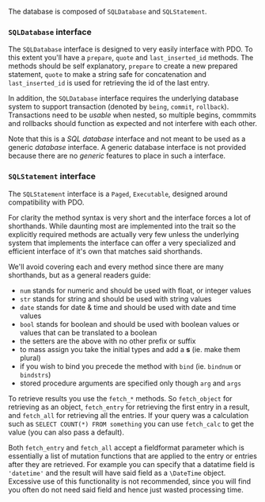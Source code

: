 The database is composed of `SQLDatabase` and `SQLStatement`.

### `SQLDatabase` interface

The `SQLDatabase` interface is designed to very easily interface with PDO. To
this extent you'll have a `prepare`, `quote` and `last_inserted_id` methods.
The methods should be self explanatory, `prepare` to create a new prepared
statement, `quote` to make a string safe for concatenation and
`last_inserted_id` is used for retrieving the id of the last entry.

In addition, the `SQLDatabase` interface requires the underlying database
system to support transaction (denoted by `being`, `commit`, `rollback`).
Transactions need to be *usable* when nested, so multiple begins, commmits and
rollbacks should function as expected and not interfere with each other.

Note that this is a *SQL database* interface and not meant to be used as a
generic *database* interface. A generic database interface is not provided
because there are no *generic* features to place in such a interface.

### `SQLStatement` interface

The `SQLStatement` interface is a `Paged`, `Executable`, designed around
compatibility with PDO.

For clarity the method syntax is very short and the interface forces a lot of
shorthands. While daunting most are implemented into the trait so the
explicitly required methods are actually very few unless the underlying system
that implements the interface can offer a very specialized and efficient
interface of it's own that matches said shorthands.

We'll avoid covering each and every method since there are many shorthands, but
as a general readers guide:

 - `num` stands for numeric and should be used with float, or integer values
 - `str` stands for string and should be used with string values
 - `date` stands for date & time and should be used with date and time values
 - `bool` stands for boolean and should be used with boolean values or values
   that can be translated to a boolean
 - the setters are the above with no other prefix or suffix
 - to mass assign you take the initial types and add a **s** (ie. make them
   plural)
 - if you wish to bind you precede the method with `bind` (ie. `bindnum` or
   `bindstrs`)
 - stored procedure arguments are specified only though `arg` and `args`

To retrieve results you use the `fetch_*` methods. So `fetch_object` for
retrieving as an object, `fetch_entry` for retrieving the first entry in a
result, and `fetch_all` for retrieving all the entries. If your query was a
calculation such as `SELECT COUNT(*) FROM something` you can use `fetch_calc` to
get the value (you can also pass a default).

Both `fetch_entry` and `fetch_all` accept a fieldformat parameter which is
essentially a list of mutation functions that are applied to the entry or
entries after they are retrieved. For example you can specify that a datatime
field is `'datetime'` and the result will have said field as a `\DateTime`
object. Excessive use of this functionality is not recommended, since you will
find you often do not need said field and hence just wasted processing time.
